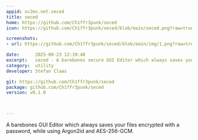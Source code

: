 ```yaml
---
appid: oc2mx.net.seced
title: seced
home: https://github.com/Ch1ffr3punk/seced
icon: https://github.com/Ch1ffr3punk/seced/blob/main/seced.png?raw=true

screenshots:
- url: https://github.com/Ch1ffr3punk/seced/blob/main/img/1.png?raw=true

date:      2025-08-23 12:10:48
excerpt:   seced - A barebones secure GUI Editor which always saves your files encrypted.
category:  utility
developer: Stefan Claas

git: https://github.com/Ch1ffr3punk/seced
package: github.com/Ch1ffr3punk/seced
version: v0.1.0



---
```


A barebones GUI Editor which always saves your files encrypted
with a password, while using Argon2id and AES-256-GCM.
